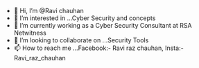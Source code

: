 - 👋 Hi, I’m @Ravi chauhan
- 👀 I’m interested in ...Cyber Security and concepts
- 🌱 I’m currently working as a Cyber Security Consultant at RSA Netwitness
- 💞️ I’m looking to collaborate on ...Security Tools 
- 📫 How to reach me ...Facebook:- Ravi raz chauhan, Insta:- Ravi_raz_chauhan

<!---
Ravirazchauhan/Ravirazchauhan is a ✨ special ✨ repository because its `README.md` (this file) appears on your GitHub profile.
You can click the Preview link to take a look at your changes.
--->
